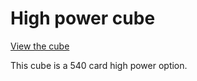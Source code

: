 # High power cube
[View the cube](https://cubecobra.com/cube/overview/e2d0ad80-3a2a-4ab5-af1c-4fb26cdf852c)

This cube is a 540 card high power option.
